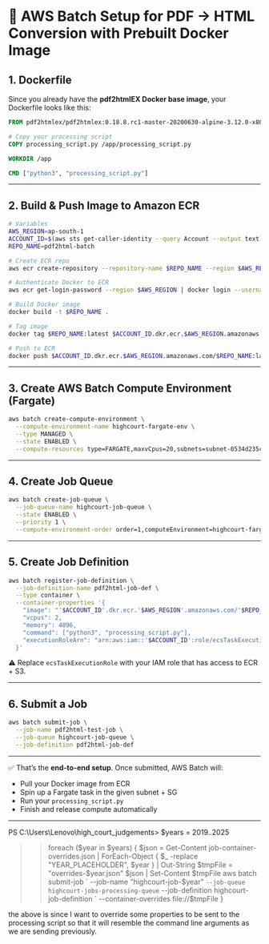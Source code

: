 # 🚀 AWS Batch Setup for PDF → HTML Conversion with Prebuilt Docker Image

## 1. **Dockerfile**

Since you already have the **pdf2htmlEX Docker base image**, your Dockerfile looks like this:

```dockerfile
FROM pdf2htmlex/pdf2htmlex:0.18.8.rc1-master-20200630-alpine-3.12.0-x86_64

# Copy your processing script
COPY processing_script.py /app/processing_script.py

WORKDIR /app

CMD ["python3", "processing_script.py"]
```

---

## 2. **Build & Push Image to Amazon ECR**

```bash
# Variables
AWS_REGION=ap-south-1
ACCOUNT_ID=$(aws sts get-caller-identity --query Account --output text)
REPO_NAME=pdf2html-batch

# Create ECR repo
aws ecr create-repository --repository-name $REPO_NAME --region $AWS_REGION

# Authenticate Docker to ECR
aws ecr get-login-password --region $AWS_REGION | docker login --username AWS --password-stdin $ACCOUNT_ID.dkr.ecr.$AWS_REGION.amazonaws.com

# Build Docker image
docker build -t $REPO_NAME .

# Tag image
docker tag $REPO_NAME:latest $ACCOUNT_ID.dkr.ecr.$AWS_REGION.amazonaws.com/$REPO_NAME:latest

# Push to ECR
docker push $ACCOUNT_ID.dkr.ecr.$AWS_REGION.amazonaws.com/$REPO_NAME:latest
```

---

## 3. **Create AWS Batch Compute Environment (Fargate)**

```bash
aws batch create-compute-environment \
  --compute-environment-name highcourt-fargate-env \
  --type MANAGED \
  --state ENABLED \
  --compute-resources type=FARGATE,maxvCpus=20,subnets=subnet-0534d235c701fbcd8,securityGroupIds=sg-04fa58204175cd73d
```

---

## 4. **Create Job Queue**

```bash
aws batch create-job-queue \
  --job-queue-name highcourt-job-queue \
  --state ENABLED \
  --priority 1 \
  --compute-environment-order order=1,computeEnvironment=highcourt-fargate-env
```

---

## 5. **Create Job Definition**

```bash
aws batch register-job-definition \
  --job-definition-name pdf2html-job-def \
  --type container \
  --container-properties '{
    "image": "'$ACCOUNT_ID'.dkr.ecr.'$AWS_REGION'.amazonaws.com/'$REPO_NAME':latest",
    "vcpus": 2,
    "memory": 4096,
    "command": ["python3", "processing_script.py"],
    "executionRoleArn": "arn:aws:iam::'$ACCOUNT_ID':role/ecsTaskExecutionRole"
  }'
```

⚠️ Replace `ecsTaskExecutionRole` with your IAM role that has access to ECR + S3.

---

## 6. **Submit a Job**

```bash
aws batch submit-job \
  --job-name pdf2html-test-job \
  --job-queue highcourt-job-queue \
  --job-definition pdf2html-job-def
```

---

✅ That’s the **end-to-end setup**. Once submitted, AWS Batch will:

* Pull your Docker image from ECR
* Spin up a Fargate task in the given subnet + SG
* Run your `processing_script.py`
* Finish and release compute automatically

---

PS C:\Users\Lenovo\high_court_judgements> $years = 2019..2025
>> foreach ($year in $years) {
>>     $json = Get-Content job-container-overrides.json | ForEach-Object { $_ -replace "YEAR_PLACEHOLDER", $year } | Out-String
>>     $tmpFile = "overrides-$year.json"
>>     $json | Set-Content $tmpFile
>>     aws batch submit-job `
>>       --job-name "highcourt-job-$year" `
>>       --job-queue highcourt-jobs-processing-queue `
>>       --job-definition highcourt-job-definition `
>>       --container-overrides file://$tmpFile
>> }

the above is since I want to override some properties to be sent to the processing script so that it will resemble the command line arguments as we are sending previously.